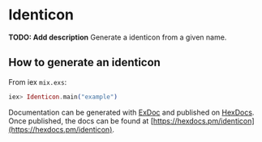 # Identicon

**TODO: Add description**
Generate a identicon from a given name.

## How to generate an identicon

From iex  `mix.exs`:

```elixir
iex> Identicon.main("example")
```

Documentation can be generated with [ExDoc](https://github.com/elixir-lang/ex_doc)
and published on [HexDocs](https://hexdocs.pm). Once published, the docs can
be found at [https://hexdocs.pm/identicon](https://hexdocs.pm/identicon).

